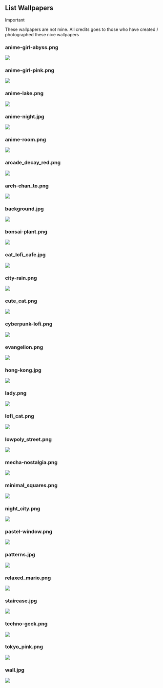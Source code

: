 ## List Wallpapers
> [!Important]
> These wallpapers are not mine. All credits goes to those who have created / photographed these nice wallpapers
### anime-girl-abyss.png
![](wallpapers/anime-girl-abyss.png)
### anime-girl-pink.png
![](wallpapers/anime-girl-pink.png)
### anime-lake.png
![](wallpapers/anime-lake.png)
### anime-night.jpg
![](wallpapers/anime-night.jpg)
### anime-room.png
![](wallpapers/anime-room.png)
### arcade_decay_red.png
![](wallpapers/arcade_decay_red.png)
### arch-chan_to.png
![](wallpapers/arch-chan_to.png)
### background.jpg
![](wallpapers/background.jpg)
### bonsai-plant.png
![](wallpapers/bonsai-plant.png)
### cat_lofi_cafe.jpg
![](wallpapers/cat_lofi_cafe.jpg)
### city-rain.png
![](wallpapers/city-rain.png)
### cute_cat.png
![](wallpapers/cute_cat.png)
### cyberpunk-lofi.png
![](wallpapers/cyberpunk-lofi.png)
### evangelion.png
![](wallpapers/evangelion.png)
### hong-kong.jpg
![](wallpapers/hong-kong.jpg)
### lady.png
![](wallpapers/lady.png)
### lofi_cat.png
![](wallpapers/lofi_cat.png)
### lowpoly_street.png
![](wallpapers/lowpoly_street.png)
### mecha-nostalgia.png
![](wallpapers/mecha-nostalgia.png)
### minimal_squares.png
![](wallpapers/minimal_squares.png)
### night_city.png
![](wallpapers/night_city.png)
### pastel-window.png
![](wallpapers/pastel-window.png)
### patterns.jpg
![](wallpapers/patterns.jpg)
### relaxed_mario.png
![](wallpapers/relaxed_mario.png)
### staircase.jpg
![](wallpapers/staircase.jpg)
### techno-geek.png
![](wallpapers/techno-geek.png)
### tokyo_pink.png
![](wallpapers/tokyo_pink.png)
### wall.jpg
![](wallpapers/wall.jpg)
